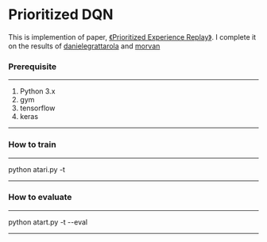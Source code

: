 # Prioritized DQN

This is implemention of paper, [《Prioritized Experience Replay》](https://arxiv.org/abs/1511.05952). I complete it on the results of [danielegrattarola](https://github.com/danielegrattarola/deep-q-atari) and [morvan](https://github.com/MorvanZhou/Reinforcement-learning-with-tensorflow/tree/master/contents/5.2_Prioritized_Replay_DQN)

### Prerequisite
-----------
1. Python 3.x
2. gym
3. tensorflow
4. keras
----------


### How to train
----------

python atari.py -t

----------

### How to evaluate
----------

python atart.py -t --eval

----------

